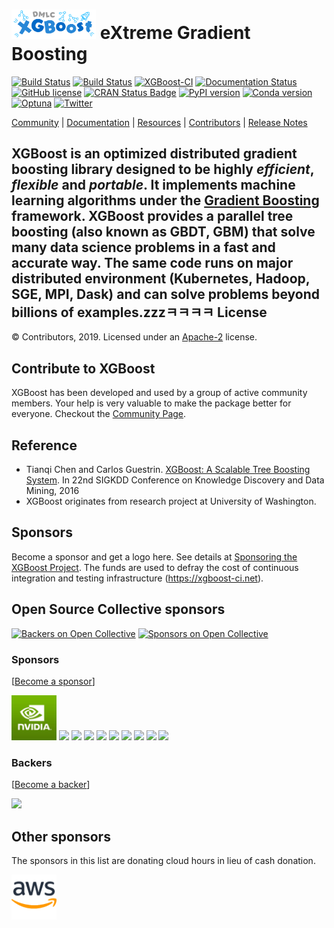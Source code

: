 <img src=https://raw.githubusercontent.com/dmlc/dmlc.github.io/master/img/logo-m/xgboost.png width=135/>  eXtreme Gradient Boosting
===========
[![Build Status](https://xgboost-ci.net/job/xgboost/job/master/badge/icon)](https://xgboost-ci.net/blue/organizations/jenkins/xgboost/activity)
[![Build Status](https://img.shields.io/travis/dmlc/xgboost.svg?label=build&logo=travis&branch=master)](https://travis-ci.org/dmlc/xgboost)
[![XGBoost-CI](https://github.com/dmlc/xgboost/workflows/XGBoost-CI/badge.svg?branch=master)](https://github.com/dmlc/xgboost/actions)
[![Documentation Status](https://readthedocs.org/projects/xgboost/badge/?version=latest)](https://xgboost.readthedocs.org)
[![GitHub license](http://dmlc.github.io/img/apache2.svg)](./LICENSE)
[![CRAN Status Badge](http://www.r-pkg.org/badges/version/xgboost)](http://cran.r-project.org/web/packages/xgboost)
[![PyPI version](https://badge.fury.io/py/xgboost.svg)](https://pypi.python.org/pypi/xgboost/)
[![Conda version](https://img.shields.io/conda/vn/conda-forge/py-xgboost.svg)](https://anaconda.org/conda-forge/py-xgboost)
[![Optuna](https://img.shields.io/badge/Optuna-integrated-blue)](https://optuna.org)
[![Twitter](https://img.shields.io/badge/@XGBoostProject--_.svg?style=social&logo=twitter)](https://twitter.com/XGBoostProject)

[Community](https://xgboost.ai/community) |
[Documentation](https://xgboost.readthedocs.org) |
[Resources](demo/README.md) |
[Contributors](CONTRIBUTORS.md) |
[Release Notes](NEWS.md)

XGBoost is an optimized distributed gradient boosting library designed to be highly ***efficient***, ***flexible*** and ***portable***.
It implements machine learning algorithms under the [Gradient Boosting](https://en.wikipedia.org/wiki/Gradient_boosting) framework.
XGBoost provides a parallel tree boosting (also known as GBDT, GBM) that solve many data science problems in a fast and accurate way.
The same code runs on major distributed environment (Kubernetes, Hadoop, SGE, MPI, Dask) and can solve problems beyond billions of examples.zzzㅋㅋㅋㅋ
License
-------
© Contributors, 2019. Licensed under an [Apache-2](https://github.com/dmlc/xgboost/blob/master/LICENSE) license.

Contribute to XGBoost
---------------------
XGBoost has been developed and used by a group of active community members. Your help is very valuable to make the package better for everyone.
Checkout the [Community Page](https://xgboost.ai/community).

Reference
---------
- Tianqi Chen and Carlos Guestrin. [XGBoost: A Scalable Tree Boosting System](http://arxiv.org/abs/1603.02754). In 22nd SIGKDD Conference on Knowledge Discovery and Data Mining, 2016
- XGBoost originates from research project at University of Washington.

Sponsors
--------
Become a sponsor and get a logo here. See details at [Sponsoring the XGBoost Project](https://xgboost.ai/sponsors). The funds are used to defray the cost of continuous integration and testing infrastructure (https://xgboost-ci.net).

## Open Source Collective sponsors
[![Backers on Open Collective](https://opencollective.com/xgboost/backers/badge.svg)](#backers) [![Sponsors on Open Collective](https://opencollective.com/xgboost/sponsors/badge.svg)](#sponsors)

### Sponsors
[[Become a sponsor](https://opencollective.com/xgboost#sponsor)]

<!--<a href="https://opencollective.com/xgboost/sponsor/0/website" target="_blank"><img src="https://opencollective.com/xgboost/sponsor/0/avatar.svg"></a>-->
<a href="https://www.nvidia.com/en-us/" target="_blank"><img src="https://raw.githubusercontent.com/xgboost-ai/xgboost-ai.github.io/master/images/sponsors/nvidia.jpg" alt="NVIDIA" width="72" height="72"></a>
<a href="https://opencollective.com/xgboost/sponsor/1/website" target="_blank"><img src="https://opencollective.com/xgboost/sponsor/1/avatar.svg"></a>
<a href="https://opencollective.com/xgboost/sponsor/2/website" target="_blank"><img src="https://opencollective.com/xgboost/sponsor/2/avatar.svg"></a>
<a href="https://opencollective.com/xgboost/sponsor/3/website" target="_blank"><img src="https://opencollective.com/xgboost/sponsor/3/avatar.svg"></a>
<a href="https://opencollective.com/xgboost/sponsor/4/website" target="_blank"><img src="https://opencollective.com/xgboost/sponsor/4/avatar.svg"></a>
<a href="https://opencollective.com/xgboost/sponsor/5/website" target="_blank"><img src="https://opencollective.com/xgboost/sponsor/5/avatar.svg"></a>
<a href="https://opencollective.com/xgboost/sponsor/6/website" target="_blank"><img src="https://opencollective.com/xgboost/sponsor/6/avatar.svg"></a>
<a href="https://opencollective.com/xgboost/sponsor/7/website" target="_blank"><img src="https://opencollective.com/xgboost/sponsor/7/avatar.svg"></a>
<a href="https://opencollective.com/xgboost/sponsor/8/website" target="_blank"><img src="https://opencollective.com/xgboost/sponsor/8/avatar.svg"></a>
<a href="https://opencollective.com/xgboost/sponsor/9/website" target="_blank"><img src="https://opencollective.com/xgboost/sponsor/9/avatar.svg"></a>

### Backers
[[Become a backer](https://opencollective.com/xgboost#backer)]

<a href="https://opencollective.com/xgboost#backers" target="_blank"><img src="https://opencollective.com/xgboost/backers.svg?width=890"></a>

## Other sponsors
The sponsors in this list are donating cloud hours in lieu of cash donation.

<a href="https://aws.amazon.com/" target="_blank"><img src="https://raw.githubusercontent.com/xgboost-ai/xgboost-ai.github.io/master/images/sponsors/aws.png" alt="Amazon Web Services" width="72" height="72"></a>
